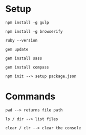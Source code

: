 
Setup
=====

	npm install -g gulp

	npm install -g browserify
		
	ruby --version

	gem update	

	gem install sass

	gem install compass

	npm init --> setup package.json


Commands
========

	pwd --> returns file path

	ls / dir --> list files

	clear / clr --> clear the console


